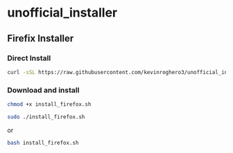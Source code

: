 # unofficial_installer

## Firefix Installer
### Direct Install
```sh
curl -sSL https://raw.githubusercontent.com/kevinroghero3/unofficial_installer/refs/heads/main/install_firefox.sh | bash
```
### Download and install
```sh
chmod +x install_firefox.sh
```
```sh
sudo ./install_firefox.sh
```
or
```sh
bash install_firefox.sh
```
